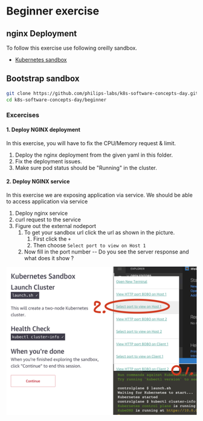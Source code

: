 # Beginner exercise
## nginx Deployment

To follow this exercise use following oreilly sandbox.

- [Kubernetes sandbox](https://learning.oreilly.com/scenarios/kubernetes-sandbox/9781492062820/)

## Bootstrap sandbox

```bash
git clone https://github.com/philips-labs/k8s-software-concepts-day.git
cd k8s-software-concepts-day/beginner
```
### Excercises

#### 1. Deploy NGINX deployment

In this exercise, you will have to fix the CPU/Memory request & limit.

1. Deploy the nginx deployment from the given yaml in this folder.
2. Fix the deployment issues.
3. Make sure pod status should be "Running" in the cluster.


#### 2. Deploy NGINX service

In this exercise we are exposing application via service. We should be able to access application via service


1. Deploy nginx service
2. curl request to the service
3. Figure out the external nodeport
   1. To get your sandbox url click the url as shown in the picture.
      1. First click the `+`
      2. Then choose `Select port to view on Host 1`
   2. Now fill in the port number --  Do you see the server response and what does it show ?

![](../sandbox-url.png)
